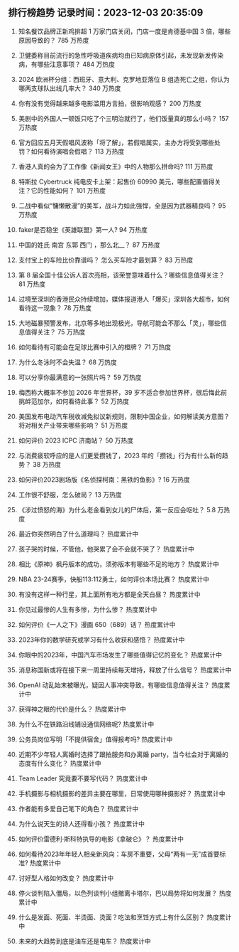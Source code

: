 
## 排行榜趋势 记录时间：2023-12-03 20:35:09
  
  1. 知名餐饮品牌正新鸡排超 1 万家门店关闭，门店一度是肯德基中国 3 倍，哪些原因导致的？ 785 万热度
    
  2. 卫健委称目前流行的急性呼吸道疾病均由已知病原体引起，未发现新发传染病，有哪些注意事项？ 484 万热度
    
  3. 2024 欧洲杯分组：西班牙、意大利、克罗地亚落位 B 组造死亡之组，你认为哪两支球队出线几率大？ 340 万热度
    
  4. 你有没有觉得越来越多电影滥用方言拍，很影响观感？ 200 万热度
    
  5. 美剧中的外国人一顿饭只吃了个三明治就行了，他们饭量真的那么小吗？ 157 万热度
    
  6. 官方回应五月天假唱风波称「将了解」，若假唱属实，主办方将受到哪些处罚？如何看待演唱会假唱？ 113 万热度
    
  7. 香港人真的会为了工作像《新闻女王》中的人物那么拼命吗? 111 万热度
    
  8. 特斯拉 Cybertruck 纯电皮卡上架：起售价 60990 美元，哪些配置值得关注？它的性能如何？ 101 万热度
    
  9. 二战中看似“慵懒散漫”的美军，战斗力如此强悍，全是因为武器精良吗？ 95 万热度
    
  10. faker是否稳坐《英雄联盟》第一人? 94 万热度
    
  11. 中国的姓氏 南宫 东郭 西门 ，那么北__？ 87 万热度
    
  12. 支付宝上的车险比价靠谱吗？ 怎么买车险才最划算？ 83 万热度
    
  13. 第 8 届全国十佳公诉人首次亮相，该荣誉意味着什么？哪些信息值得关注？ 81 万热度
    
  14. 过境至深圳的香港民众持续增加，媒体报道港人「爆买」深圳各大超市，如何看待这一现象？ 78 万热度
    
  15. 大地磁暴预警发布，北京等多地出现极光，导航可能会不那么「灵」，哪些信息值得关注？ 75 万热度
    
  16. 如何看待有可能会在足球比赛中引入的橙牌？ 71 万热度
    
  17. 为什么冬泳时不会失温？ 68 万热度
    
  18. 可以分享你最满意的一张照片吗？ 59 万热度
    
  19. 梅西称大概率不参加 2026 年世界杯，39 岁不适合参加世界杯，很后悔此前挑衅范加尔，如何看待此事？ 52 万热度
    
  20. 美国发布电动汽车税收减免拟议新规则，限制中国企业，如何解读美方意图？将对相关产业带来哪些影响？ 51 万热度
    
  21. 如何评价 2023 ICPC 济南站？ 50 万热度
    
  22. 与消费疲软呼应的是人们更爱攒钱了，2023 年的「攒钱」行为有什么新的趋势？ 38 万热度
    
  23. 如何评价2023剧场版《名侦探柯南：黑铁的鱼影》? 16 万热度
    
  24. 工作很不舒服，怎么破局？ 13 万热度
    
  25. 《涉过愤怒的海》为什么老金看到女儿的尸体后，第一反应会呕吐？ 5.8 万热度
    
  26. 最近你突然明白了什么道理吗？ 热度累计中
    
  27. 孩子哭的时候，不管他，他哭累了会不会就不哭了？ 热度累计中
    
  28. 相比《原神》枫丹版本的成功，须弥版本有哪些不足的地方？ 热度累计中
    
  29. NBA 23-24赛季，快船113:112勇士，如何评价本场比赛？ 热度累计中
    
  30. 有没有这样一种行星，其上面所有地方都是全天白昼？ 热度累计中
    
  31. 你见过最惨的人生有多惨，为什么惨？ 热度累计中
    
  32. 如何评价《一人之下》漫画 650（689）话？ 热度累计中
    
  33. 2023年你的数学研究或学习有什么收获和感悟？ 热度累计中
    
  34. 你眼中的2023年，中国汽车市场发生了哪些值得记忆的变化？ 热度累计中
    
  35. 消息称国新或将在接下来一周里持续每天增持，释放了什么信号？ 热度累计中
    
  36. OpenAI 动乱始末被曝光，疑因人事冲突导致，有哪些信息值得关注？ 热度累计中
    
  37. 获得神之眼的代价是什么？ 热度累计中
    
  38. 为什么不在铁路沿线铺设通信网络呢? 热度累计中
    
  39. 公务员岗位写明「不提供宿舍」值得报考吗? 热度累计中
    
  40. 近期不少年轻人离婚时选择了跟拍服务和办离婚 party，当今社会对于离婚的态度有什么变化？ 热度累计中
    
  41. Team Leader 究竟要不要写代码？ 热度累计中
    
  42. 手机摄影与相机摄影的差异主要在哪里，日常使用哪种摄影好？ 热度累计中
    
  43. 作者能有多爱自己笔下的角色？ 热度累计中
    
  44. 为什么说天生的诗人还得看小孩？ 热度累计中
    
  45. 如何评价雷德利·斯科特执导的电影《拿破仑》？ 热度累计中
    
  46. 如何看待2023年年轻人相亲新风向：车房不重要，父母“两有一无”成首要标准? 热度累计中
    
  47. 讨好型人格如何改变？ 热度累计中
    
  48. 停火谈判陷入僵局，以色列谈判小组撤离卡塔尔，巴以局势将如何发展？ 热度累计中
    
  49. 什么是发面、死面、半烫面、烫面？吃法和烹饪方式上有什么区别？ 热度累计中
    
  50. 未来的大趋势到底是油车还是电车？ 热度累计中
    